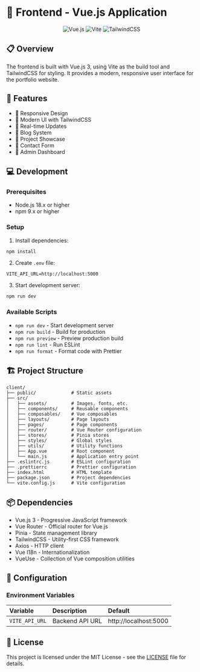 # 🎨 Frontend - Vue.js Application

<div align="center">

![Vue.js](https://img.shields.io/badge/Vue.js-4FC08D?style=for-the-badge&logo=vue.js&logoColor=white)
![Vite](https://img.shields.io/badge/Vite-B73BFE?style=for-the-badge&logo=vite&logoColor=white)
![TailwindCSS](https://img.shields.io/badge/Tailwind_CSS-38B2AC?style=for-the-badge&logo=tailwind-css&logoColor=white)

</div>

## 📋 Overview

The frontend is built with Vue.js 3, using Vite as the build tool and TailwindCSS for styling. It provides a modern, responsive user interface for the portfolio website.

## 🚀 Features

- 📱 Responsive Design
- 🎨 Modern UI with TailwindCSS
- 🔄 Real-time Updates
- 📝 Blog System
- 🎯 Project Showcase
- 📧 Contact Form
- 🔐 Admin Dashboard

## 💻 Development

### Prerequisites

- Node.js 18.x or higher
- npm 9.x or higher

### Setup

1. Install dependencies:
```bash
npm install
```

2. Create `.env` file:
```
VITE_API_URL=http://localhost:5000
```

3. Start development server:
```bash
npm run dev
```

### Available Scripts

- `npm run dev` - Start development server
- `npm run build` - Build for production
- `npm run preview` - Preview production build
- `npm run lint` - Run ESLint
- `npm run format` - Format code with Prettier

## 🏗️ Project Structure

```
client/
├── public/             # Static assets
├── src/
│   ├── assets/         # Images, fonts, etc.
│   ├── components/     # Reusable components
│   ├── composables/    # Vue composables
│   ├── layouts/        # Page layouts
│   ├── pages/          # Page components
│   ├── router/         # Vue Router configuration
│   ├── stores/         # Pinia stores
│   ├── styles/         # Global styles
│   ├── utils/          # Utility functions
│   ├── App.vue         # Root component
│   └── main.js         # Application entry point
├── .eslintrc.js        # ESLint configuration
├── .prettierrc         # Prettier configuration
├── index.html          # HTML template
├── package.json        # Project dependencies
└── vite.config.js      # Vite configuration
```

## 📦 Dependencies

- Vue.js 3 - Progressive JavaScript framework
- Vue Router - Official router for Vue.js
- Pinia - State management library
- TailwindCSS - Utility-first CSS framework
- Axios - HTTP client
- Vue I18n - Internationalization
- VueUse - Collection of Vue composition utilities

## 🔧 Configuration

### Environment Variables

| Variable | Description | Default |
|:---------|:------------|:--------|
| `VITE_API_URL` | Backend API URL | http://localhost:5000 |

## 📝 License

This project is licensed under the MIT License - see the [LICENSE](../../LICENSE) file for details.
